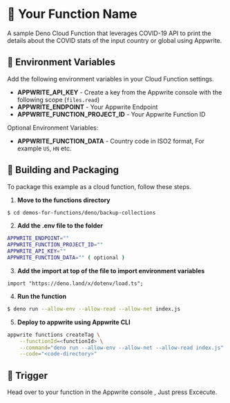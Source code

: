 # 📧  Your Function Name
A sample Deno Cloud Function that leverages COVID-19 API to print the details about the COVID stats of the input country or global using Appwrite.

## 📝 Environment Variables
Add the following environment variables in your Cloud Function settings.

* **APPWRITE_API_KEY** - Create a key from the Appwrite console with the following scope (`files.read`)
* **APPWRITE_ENDPOINT** - Your Appwrite Endpoint
* **APPWRITE_FUNCTION_PROJECT_ID** - Your Appwrite Function ID

Optional Environment Variables:
* **APPWRITE_FUNCTION_DATA** - Country code in ISO2 format, For example `US`, `HN` etc.

## 🚀 Building and Packaging

To package this example as a cloud function, follow these steps.

1. **Move to the functions directory**

```bash
$ cd demos-for-functions/deno/backup-collections
```

2. **Add the .env file to the folder**
```bash
APPWRITE_ENDPOINT=""
APPWRITE_FUNCTION_PROJECT_ID=""
APPWRITE_API_KEY=""
APPWRITE_FUNCTION_DATA="" ( optional )
```

3. **Add the import at top of the file to import environment variables**

```deno
import "https://deno.land/x/dotenv/load.ts";
```

4. **Run the function**
```bash
$ deno run --allow-env --allow-read --allow-net index.js
```

5. **Deploy to appwrite using Appwrite CLI**
```bash
appwrite functions createTag \
    --functionId=<functionId> \
    --command="deno run --allow-env --allow-net --allow-read index.js" \
    --code="<code-directory>"
```

## 🎯 Trigger

Head over to your function in the Appwrite console , Just press Excecute.